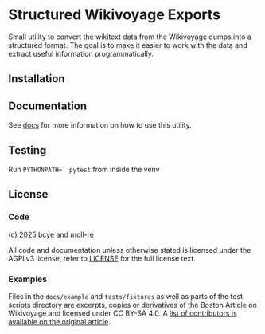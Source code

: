 # Structured Wikivoyage Exports

Small utility to convert the wikitext data from the Wikivoyage dumps into a structured format. The goal is to make it easier to work with the data and extract useful information programmatically.

## Installation

## Documentation

See [docs](docs) for more information on how to use this utility.

## Testing

Run `PYTHONPATH=. pytest` from inside the venv

## License

### Code
(c) 2025 bcye and moll-re

All code and documentation unless otherwise stated is licensed under the AGPLv3 license, refer to [LICENSE](LICENSE) for the full license text.

### Examples
Files in the `docs/example` and `tests/fixtures` as well as parts of the test scripts directory are excerpts, copies or derivatives of the Boston Article on Wikivoyage and licensed under CC BY-SA 4.0. A [list of contributors is available on the original article](https://en.wikivoyage.org/w/index.php?title=Boston&action=history).
